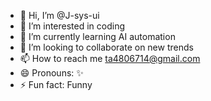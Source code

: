 - 👋 Hi, I’m @J-sys-ui
- 👀 I’m interested in coding
- 🌱 I’m currently learning AI automation 
- 💞️ I’m looking to collaborate on new trends
- 📫 How to reach me ta4806714@gmail.com
- 😄 Pronouns: ✨ 
- ⚡ Fun fact: Funny

<!---
J-sys-ui/J-sys-ui is a ✨ special ✨ repository because its `README.md` (this file) appears on your GitHub profile.
You can click the Preview link to take a look at your changes.
--->

